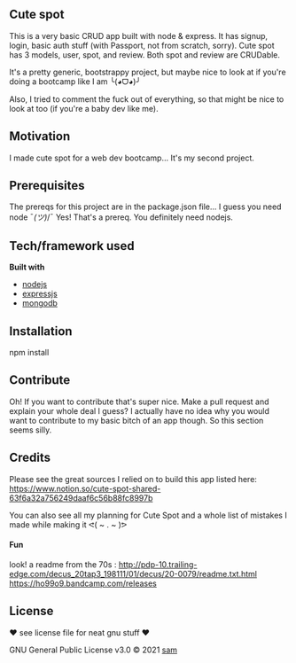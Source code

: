 ## Cute spot

This is a very basic CRUD app built with node & express. It has signup, login, basic auth stuff (with Passport, not from scratch, sorry). Cute spot has 3 models, user, spot, and review. Both spot and review are CRUDable.

It's a pretty generic, bootstrappy project, but maybe nice to look at if you're doing a bootcamp like I am ╰(◕ᗜ◕)╯

Also, I tried to comment the fuck out of everything, so that might be nice to look at too (if you're a baby dev like me).

## Motivation

I made cute spot for a web dev bootcamp... It's my second project.

## Prerequisites

The prereqs for this project are in the package.json file... I guess you need node ¯*(ツ)*/¯ Yes! That's a prereq. You definitely need nodejs.

## Tech/framework used

<b>Built with</b>

- [nodejs](https://nodejs.org/en/)
- [expressjs](http://expressjs.com/)
- [mongodb](https://www.mongodb.com/)

## Installation

npm install

## Contribute

Oh! If you want to contribute that's super nice. Make a pull request and explain your whole deal I guess? I actually have no idea why you would want to contribute to my basic bitch of an app though. So this section seems silly.

## Credits

Please see the great sources I relied on to build this app listed here: https://www.notion.so/cute-spot-shared-63f6a32a756249daaf6c56b88fc8997b

You can also see all my planning for Cute Spot and a whole list of mistakes I made while making it ᕙ( ~ . ~ )ᕗ

#### Fun

look! a readme from the 70s : http://pdp-10.trailing-edge.com/decus_20tap3_198111/01/decus/20-0079/readme.txt.html
https://ho99o9.bandcamp.com/releases

## License

❤️ see license file for neat gnu stuff ❤️

GNU General Public License v3.0 © 2021 [sam](http://samaraparker.com/)
